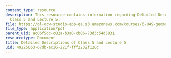 ```yaml
---
content_type: resource
description: This resource contains information regarding Detailed Descriptions of
  Class 5 and Lecture 5.
file: https://ol-ocw-studio-app-qa.s3.amazonaws.com/courses/6-849-geometric-folding-algorithms-linkages-origami-polyhedra-fall-2012/4922505367dbac16221ffff2232f120c_MIT6_849F12_desc05.pdf
file_type: application/pdf
parent_uid: ac06f5dc-c82a-b3a0-cb86-73d3c54d5831
resourcetype: Document
title: Detailed Descriptions of Class 5 and Lecture 5
uid: 49225053-67db-ac16-221f-fff2232f120c
---
```

